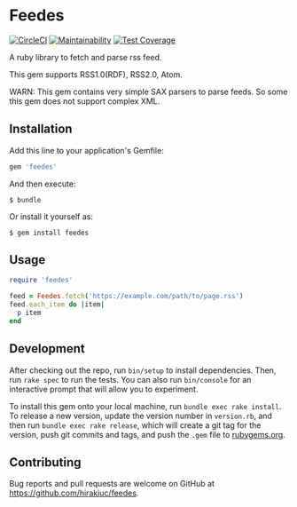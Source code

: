 # Feedes

[![CircleCI](https://circleci.com/gh/hirakiuc/feedes/tree/master.svg?style=shield&circle-token=d375d3cf61a645a3fb5e46bd4bebe6c24382b029)](https://circleci.com/gh/hirakiuc/feedes/tree/master)
[![Maintainability](https://api.codeclimate.com/v1/badges/50376b7f8db3311a51a1/maintainability)](https://codeclimate.com/github/hirakiuc/feedes/maintainability)
[![Test Coverage](https://api.codeclimate.com/v1/badges/50376b7f8db3311a51a1/test_coverage)](https://codeclimate.com/github/hirakiuc/feedes/test_coverage)

A ruby library to fetch and parse rss feed.

This gem supports RSS1.0(RDF), RSS2.0, Atom.

WARN: This gem contains very simple SAX parsers to parse feeds. So some this gem does not support complex XML.

## Installation

Add this line to your application's Gemfile:

```ruby
gem 'feedes'
```

And then execute:

    $ bundle

Or install it yourself as:

    $ gem install feedes

## Usage

```ruby
require 'feedes'

feed = Feedes.fetch('https://example.com/path/to/page.rss')
feed.each_item do |item|
  p item
end
```

## Development

After checking out the repo, run `bin/setup` to install dependencies. Then, run `rake spec` to run the tests. You can also run `bin/console` for an interactive prompt that will allow you to experiment.

To install this gem onto your local machine, run `bundle exec rake install`. To release a new version, update the version number in `version.rb`, and then run `bundle exec rake release`, which will create a git tag for the version, push git commits and tags, and push the `.gem` file to [rubygems.org](https://rubygems.org).

## Contributing

Bug reports and pull requests are welcome on GitHub at https://github.com/hirakiuc/feedes.

